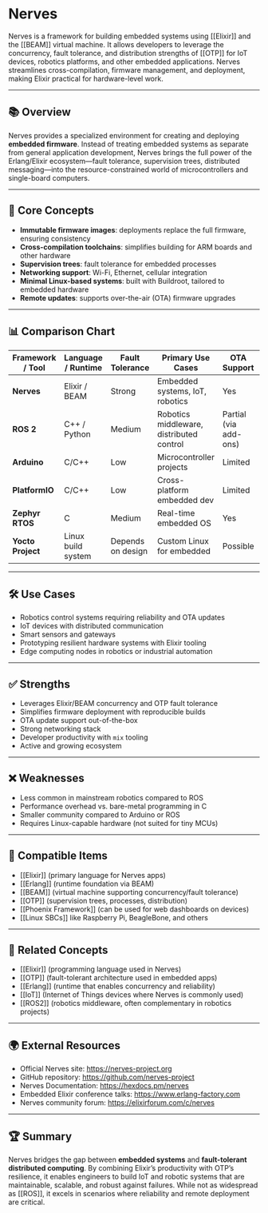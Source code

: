 # Nerves

Nerves is a framework for building embedded systems using [[Elixir]] and the [[BEAM]] virtual machine. It allows developers to leverage the concurrency, fault tolerance, and distribution strengths of [[OTP]] for IoT devices, robotics platforms, and other embedded applications. Nerves streamlines cross-compilation, firmware management, and deployment, making Elixir practical for hardware-level work.

---

## 📚 Overview

Nerves provides a specialized environment for creating and deploying **embedded firmware**. Instead of treating embedded systems as separate from general application development, Nerves brings the full power of the Erlang/Elixir ecosystem—fault tolerance, supervision trees, distributed messaging—into the resource-constrained world of microcontrollers and single-board computers.

---

## 🧠 Core Concepts

- **Immutable firmware images**: deployments replace the full firmware, ensuring consistency
- **Cross-compilation toolchains**: simplifies building for ARM boards and other hardware
- **Supervision trees**: fault tolerance for embedded processes
- **Networking support**: Wi-Fi, Ethernet, cellular integration
- **Minimal Linux-based systems**: built with Buildroot, tailored to embedded hardware
- **Remote updates**: supports over-the-air (OTA) firmware upgrades

---

## 📊 Comparison Chart

| Framework / Tool        | Language / Runtime | Fault Tolerance | Primary Use Cases                  | OTA Support | Hardware Targets        |
|--------------------------|--------------------|-----------------|------------------------------------|-------------|-------------------------|
| **Nerves**              | Elixir / BEAM      | Strong          | Embedded systems, IoT, robotics    | Yes         | SBCs, ARM boards        |
| **ROS 2**               | C++ / Python       | Medium          | Robotics middleware, distributed control | Partial (via add-ons) | Wide hardware support   |
| **Arduino**             | C/C++              | Low             | Microcontroller projects           | Limited     | AVR, ARM MCUs           |
| **PlatformIO**          | C/C++              | Low             | Cross-platform embedded dev         | Limited     | MCUs, SBCs              |
| **Zephyr RTOS**         | C                  | Medium          | Real-time embedded OS              | Yes         | MCUs, IoT chips         |
| **Yocto Project**       | Linux build system | Depends on design | Custom Linux for embedded        | Possible    | SBCs, custom hardware   |

---

## 🛠️ Use Cases

- Robotics control systems requiring reliability and OTA updates
- IoT devices with distributed communication
- Smart sensors and gateways
- Prototyping resilient hardware systems with Elixir tooling
- Edge computing nodes in robotics or industrial automation

---

## ✅ Strengths

- Leverages Elixir/BEAM concurrency and OTP fault tolerance
- Simplifies firmware deployment with reproducible builds
- OTA update support out-of-the-box
- Strong networking stack
- Developer productivity with `mix` tooling
- Active and growing ecosystem

---

## ❌ Weaknesses

- Less common in mainstream robotics compared to ROS
- Performance overhead vs. bare-metal programming in C
- Smaller community compared to Arduino or ROS
- Requires Linux-capable hardware (not suited for tiny MCUs)

---

## 🔧 Compatible Items

- [[Elixir]] (primary language for Nerves apps)
- [[Erlang]] (runtime foundation via BEAM)
- [[BEAM]] (virtual machine supporting concurrency/fault tolerance)
- [[OTP]] (supervision trees, processes, distribution)
- [[Phoenix Framework]] (can be used for web dashboards on devices)
- [[Linux SBCs]] like Raspberry Pi, BeagleBone, and others

---

## 📑 Related Concepts

- [[Elixir]] (programming language used in Nerves)
- [[OTP]] (fault-tolerant architecture used in embedded apps)
- [[Erlang]] (runtime that enables concurrency and reliability)
- [[IoT]] (Internet of Things devices where Nerves is commonly used)
- [[ROS2]] (robotics middleware, often complementary in robotics projects)

---

## 🌍 External Resources

- Official Nerves site: https://nerves-project.org
- GitHub repository: https://github.com/nerves-project
- Nerves Documentation: https://hexdocs.pm/nerves
- Embedded Elixir conference talks: https://www.erlang-factory.com
- Nerves community forum: https://elixirforum.com/c/nerves

---

## 🏆 Summary

Nerves bridges the gap between **embedded systems** and **fault-tolerant distributed computing**. By combining Elixir’s productivity with OTP’s resilience, it enables engineers to build IoT and robotic systems that are maintainable, scalable, and robust against failures. While not as widespread as [[ROS]], it excels in scenarios where reliability and remote deployment are critical.
